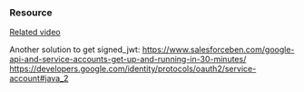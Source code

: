 ### Resource
[Related video](https://www.salesforce.com/video/1758915/)

Another solution to get signed_jwt:
https://www.salesforceben.com/google-api-and-service-accounts-get-up-and-running-in-30-minutes/
https://developers.google.com/identity/protocols/oauth2/service-account#java_2
